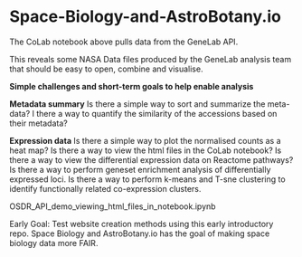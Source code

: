 # Space-Biology-and-AstroBotany.io

The CoLab notebook above pulls data from the GeneLab API.

This reveals some NASA Data files produced by the GeneLab analysis team that should be easy to open, combine and visualise. 

**Simple challenges and short-term goals to help enable analysis** 

**Metadata summary**
Is there a simple way to sort and summarize the meta-data? 
I there a way to quantify the similarity of the accessions based on their metadata?

**Expression data**
Is there a simple way to plot the normalised counts as a heat map?
Is there a way to view the html files in the CoLab notebook?
Is there a way to view the differential expression data on Reactome pathways?
Is there a way to perform geneset enrichment analysis of differentially expressed loci. 
Is there a way to perform k-means and T-sne clustering to identify functionally related co-expression clusters. 


OSDR_API_demo_viewing_html_files_in_notebook.ipynb


Early Goal: Test website creation methods using this early introductory repo.
Space Biology and AstroBotany.io has the goal of making space biology data more FAIR. 
